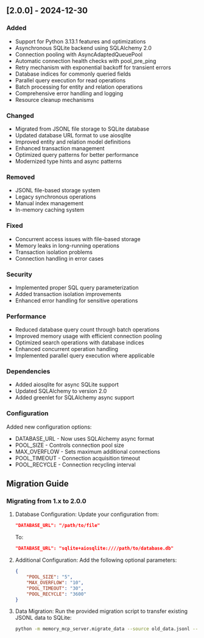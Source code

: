 ## [2.0.0] - 2024-12-30

### Added
- Support for Python 3.13.1 features and optimizations
- Asynchronous SQLite backend using SQLAlchemy 2.0
- Connection pooling with AsyncAdaptedQueuePool
- Automatic connection health checks with pool_pre_ping
- Retry mechanism with exponential backoff for transient errors
- Database indices for commonly queried fields
- Parallel query execution for read operations
- Batch processing for entity and relation operations
- Comprehensive error handling and logging
- Resource cleanup mechanisms

### Changed
- Migrated from JSONL file storage to SQLite database
- Updated database URL format to use aiosqlite
- Improved entity and relation model definitions
- Enhanced transaction management
- Optimized query patterns for better performance
- Modernized type hints and async patterns

### Removed
- JSONL file-based storage system
- Legacy synchronous operations
- Manual index management
- In-memory caching system

### Fixed
- Concurrent access issues with file-based storage
- Memory leaks in long-running operations
- Transaction isolation problems
- Connection handling in error cases

### Security
- Implemented proper SQL query parameterization
- Added transaction isolation improvements
- Enhanced error handling for sensitive operations

### Performance
- Reduced database query count through batch operations
- Improved memory usage with efficient connection pooling
- Optimized search operations with database indices
- Enhanced concurrent operation handling
- Implemented parallel query execution where applicable

### Dependencies
- Added aiosqlite for async SQLite support
- Updated SQLAlchemy to version 2.0
- Added greenlet for SQLAlchemy async support

### Configuration
Added new configuration options:
- DATABASE_URL - Now uses SQLAlchemy async format
- POOL_SIZE - Controls connection pool size
- MAX_OVERFLOW - Sets maximum additional connections
- POOL_TIMEOUT - Connection acquisition timeout
- POOL_RECYCLE - Connection recycling interval

## Migration Guide

### Migrating from 1.x to 2.0.0

1. Database Configuration:
   Update your configuration from:
   ```json
   "DATABASE_URL": "/path/to/file"
   ```
   To:
   ```json
   "DATABASE_URL": "sqlite+aiosqlite:////path/to/database.db"
   ```

2. Additional Configuration:
   Add the following optional parameters:
   ```json
   {
       "POOL_SIZE": "5",
       "MAX_OVERFLOW": "10",
       "POOL_TIMEOUT": "30",
       "POOL_RECYCLE": "3600"
   }
   ```

3. Data Migration:
   Run the provided migration script to transfer existing JSONL data to SQLite:
   ```bash
   python -m memory_mcp_server.migrate_data --source old_data.jsonl --target sqlite:///new_database.db
   ```


